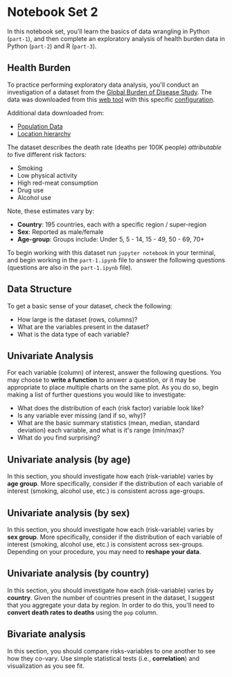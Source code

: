 # Notebook Set 2
In this notebook set, you'll learn the basics of data wrangling in Python (`part-1`), and then complete an exploratory analysis of health burden data in Python (`part-2`) and R (`part-3`).

## Health Burden

To practice performing exploratory data analysis, you'll conduct an investigation of a dataset from the [Global Burden of Disease Study](http://www.healthdata.org/gbd). The data was downloaded from this [web tool](http://ghdx.healthdata.org/gbd-results-tool) with this specific [configuration](http://ghdx.healthdata.org/gbd-results-tool?params=querytool-permalink/691e5f887d1df5b76b46f9d1ed315b5d).

Additional data downloaded from:

- [Population Data](http://ghdx.healthdata.org/record/global-burden-disease-study-2015-gbd-2015-population-estimates-1970-2015)
- [Location hierarchy](http://ghdx.healthdata.org/record/global-burden-disease-study-2015-gbd-2015-location-hierarchies)

The dataset describes the death rate (deaths per 100K people) _attributable to_ five different risk factors:

- Smoking
- Low physical activity
- High red-meat consumption
- Drug use
- Alcohol use

Note, these estimates vary by:

- **Country**: 195 countries, each with a specific region / super-region
- **Sex**: Reported as male/female
- **Age-group**: Groups include: Under 5, 5 - 14, 15 - 49, 50 - 69, 70+

To begin working with this dataset run `jupyter notebook` in your terminal, and begin working in the `part-1.ipynb` file to answer the following questions (questions are also in the `part-1.ipynb` file).

## Data Structure
To get a basic sense of your dataset, check the following:

- How large is the dataset (rows, columns)?
- What are the variables present in the dataset?
- What is the data type of each variable?

## Univariate Analysis
For each variable (column) of interest, answer the following questions. You may choose to **write a function** to answer a question, or it may be appropriate to place multiple charts on the same plot. As you do so, begin making a list of further questions you would like to investigate:

- What does the distribution of each (risk factor) variable look like?
- Is any variable ever missing (and if so, why)?
- What are the basic summary statistics (mean, median, standard deviation) each variable, and what is it's range (min/max)?
- What do you find surprising?


## Univariate analysis (by age)
In this section, you should investigate how each (risk-variable) varies by **age group**. More specifically, consider if the distribution of each variable of interest (smoking, alcohol use, etc.) is consistent across age-groups.

## Univariate analysis (by sex)
In this section, you should investigate how each (risk-variable) varies by **sex group**. More specifically, consider if the distribution of each variable of interest (smoking, alcohol use, etc.) is consistent across sex-groups. Depending on your procedure, you may need to **reshape your data**.

## Univariate analysis (by country)
In this section, you should investigate how each (risk-variable) varies by **country**. Given the number of countries present in the dataset, I suggest that you aggregate your data by region. In order to do this, you'll need to **convert death rates to deaths** using the `pop` column.

## Bivariate analysis
In this section, you should compare risks-variables to one another to see how they co-vary. Use simple statistical tests (i.e., **correlation**) and visualization as you see fit. 
